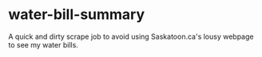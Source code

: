 water-bill-summary
==================

A quick and dirty scrape job to avoid using Saskatoon.ca's lousy webpage to see my water bills.
